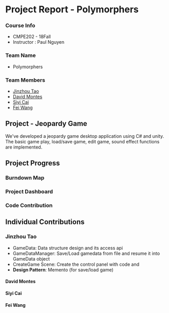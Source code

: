 # Project Report - Polymorphers

### Course Info
* CMPE202 - 18Fall
* Instructor : Paul Nguyen
### Team Name
* Polymorphers

### Team Members

* [Jinzhou Tao](https://github.com/adiosray)
* [David Montes](https://github.com/davidpmontes)
* [Siyi Cai](https://github.com/CSIYI)
* [Fei Wang](https://github.com/feiwang6079)

## Project - Jeopardy Game

We've developed a jeopardy game desktop application using C# and unity. The basic game play, load/save game, edit game, sound effect functions are implemented.

## Project Progress

### Burndown Map

### Project Dashboard

### Code Contribution

## Individual Contributions

### Jinzhou Tao

* GameData: Data structure design and its access api
* GameDataManager: Save/Load gamedata from file and resume it into GameData object
* CreateGame Scene: Create the control panel with code and 
* **Design Pattern**: Memento (for save/load game)

#### David Montes


#### Siyi Cai


#### Fei Wang